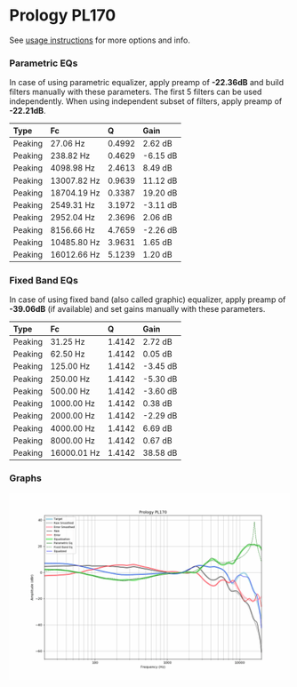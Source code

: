 # Prology PL170
See [usage instructions](https://github.com/jaakkopasanen/AutoEq#usage) for more options and info.

### Parametric EQs
In case of using parametric equalizer, apply preamp of **-22.36dB** and build filters manually
with these parameters. The first 5 filters can be used independently.
When using independent subset of filters, apply preamp of **-22.21dB**.

| Type    | Fc          |      Q | Gain     |
|:--------|:------------|:-------|:---------|
| Peaking | 27.06 Hz    | 0.4992 | 2.62 dB  |
| Peaking | 238.82 Hz   | 0.4629 | -6.15 dB |
| Peaking | 4098.98 Hz  | 2.4613 | 8.49 dB  |
| Peaking | 13007.82 Hz | 0.9639 | 11.12 dB |
| Peaking | 18704.19 Hz | 0.3387 | 19.20 dB |
| Peaking | 2549.31 Hz  | 3.1972 | -3.11 dB |
| Peaking | 2952.04 Hz  | 2.3696 | 2.06 dB  |
| Peaking | 8156.66 Hz  | 4.7659 | -2.26 dB |
| Peaking | 10485.80 Hz | 3.9631 | 1.65 dB  |
| Peaking | 16012.66 Hz | 5.1239 | 1.20 dB  |

### Fixed Band EQs
In case of using fixed band (also called graphic) equalizer, apply preamp of **-39.06dB**
(if available) and set gains manually with these parameters.

| Type    | Fc          |      Q | Gain     |
|:--------|:------------|:-------|:---------|
| Peaking | 31.25 Hz    | 1.4142 | 2.72 dB  |
| Peaking | 62.50 Hz    | 1.4142 | 0.05 dB  |
| Peaking | 125.00 Hz   | 1.4142 | -3.45 dB |
| Peaking | 250.00 Hz   | 1.4142 | -5.30 dB |
| Peaking | 500.00 Hz   | 1.4142 | -3.60 dB |
| Peaking | 1000.00 Hz  | 1.4142 | 0.38 dB  |
| Peaking | 2000.00 Hz  | 1.4142 | -2.29 dB |
| Peaking | 4000.00 Hz  | 1.4142 | 6.69 dB  |
| Peaking | 8000.00 Hz  | 1.4142 | 0.67 dB  |
| Peaking | 16000.01 Hz | 1.4142 | 38.58 dB |

### Graphs
![](./Prology%20PL170.png)